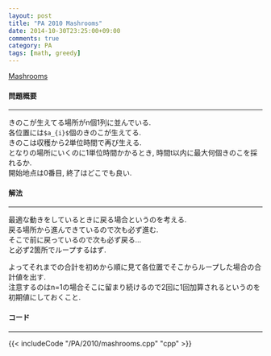 ```yaml
---
layout: post
title: "PA 2010 Mashrooms"
date: 2014-10-30T23:25:00+09:00
comments: true
category: PA
tags: [math, greedy]
---
```


[Mashrooms](http://main.edu.pl/en/archive/pa/2010/grz)

#### 問題概要

****

きのこが生えてる場所がn個1列に並んでいる.  
各位置には`$a_{i}$`個のきのこが生えてる.  
きのこは収穫から2単位時間で再び生える.  
となりの場所にいくのに1単位時間かかるとき, 時間t以内に最大何個きのこを採れるか.  
開始地点は0番目, 終了はどこでも良い.

#### 解法

****

最適な動きをしているときに戻る場合というのを考える.  
戻る場所から進んできているので次も必ず進む.  
そこで前に戻っているので次も必ず戻る...  
と必ず2箇所でループするはず.  
  
よってそれまでの合計を初めから順に見て各位置でそこからループした場合の合計値を出す.  
注意するのはn=1の場合そこに留まり続けるので2回に1回加算されるというのを初期値にしておくこと.


#### コード

****

{{< includeCode "/PA/2010/mashrooms.cpp" "cpp" >}}
